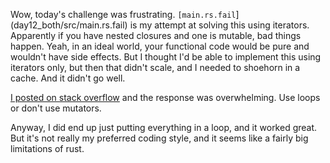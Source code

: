 Wow, today's challenge was frustrating.
`[main.rs.fail`](day12_both/src/main.rs.fail) is my attempt at solving this
using iterators.  Apparently if you have nested closures and one is mutable, bad
things happen.  Yeah, in an ideal world, your functional code would be pure and
wouldn't have side effects.  But I thought I'd be able to implement this using
iterators only, but then that didn't scale, and I needed to shoehorn in a cache.
And it didn't go well.

[I posted on stack
overflow](https://stackoverflow.com/questions/74773922/rust-nested-lazy-iteration-and-the-interaction-with-mutable-closures?noredirect=1#comment131971801_74773922)
and the response was overwhelming.  Use loops or don't use mutators.

Anyway, I did end up just putting everything in a loop, and it worked great.
But it's not really my preferred coding style, and it seems like a fairly big
limitations of rust.